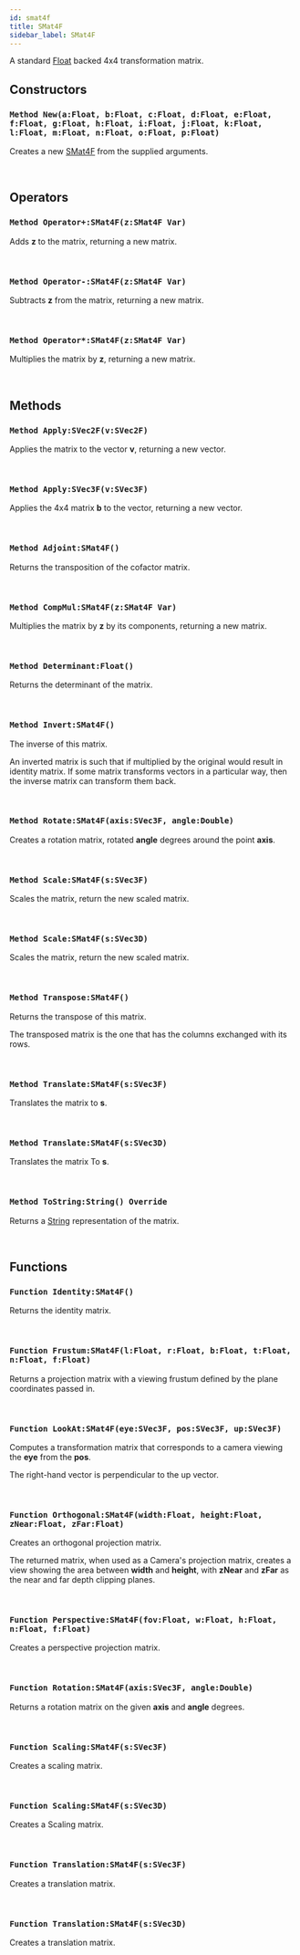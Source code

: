 ```yaml
---
id: smat4f
title: SMat4F
sidebar_label: SMat4F
---
```


A standard [Float](../../../brl/brl.blitz/#float) backed 4x4 transformation matrix.


## Constructors

### `Method New(a:Float, b:Float, c:Float, d:Float, e:Float, f:Float, g:Float, h:Float, i:Float, j:Float, k:Float, l:Float, m:Float, n:Float, o:Float, p:Float)`

Creates a new [SMat4F](../../../brl/brl.matrix/smat4f) from the supplied arguments.

<br/>

## Operators

### `Method Operator+:SMat4F(z:SMat4F Var)`

Adds <b>z</b> to the matrix, returning a new matrix.

<br/>

### `Method Operator-:SMat4F(z:SMat4F Var)`

Subtracts <b>z</b> from the matrix, returning a new matrix.

<br/>

### `Method Operator*:SMat4F(z:SMat4F Var)`

Multiplies the matrix by <b>z</b>, returning a new matrix.

<br/>

## Methods

### `Method Apply:SVec2F(v:SVec2F)`

Applies the matrix to the vector <b>v</b>, returning a new vector.

<br/>

### `Method Apply:SVec3F(v:SVec3F)`

Applies the 4x4 matrix <b>b</b> to the vector, returning a new vector.

<br/>

### `Method Adjoint:SMat4F()`

Returns the transposition of the cofactor matrix.

<br/>

### `Method CompMul:SMat4F(z:SMat4F Var)`

Multiplies the matrix by <b>z</b> by its components, returning a new matrix.

<br/>

### `Method Determinant:Float()`

Returns the determinant of the matrix.

<br/>

### `Method Invert:SMat4F()`

The inverse of this matrix.

An inverted matrix is such that if multiplied by the original would result in identity matrix.
If some matrix transforms vectors in a particular way, then the inverse matrix can transform them back.


<br/>

### `Method Rotate:SMat4F(axis:SVec3F, angle:Double)`

Creates a rotation matrix, rotated <b>angle</b> degrees around the point <b>axis</b>.

<br/>

### `Method Scale:SMat4F(s:SVec3F)`

Scales the matrix, return the new scaled matrix.

<br/>

### `Method Scale:SMat4F(s:SVec3D)`

Scales the matrix, return the new scaled matrix.

<br/>

### `Method Transpose:SMat4F()`

Returns the transpose of this matrix.

The transposed matrix is the one that has the columns exchanged with its rows.


<br/>

### `Method Translate:SMat4F(s:SVec3F)`

Translates the matrix to <b>s</b>.

<br/>

### `Method Translate:SMat4F(s:SVec3D)`

Translates the matrix To <b>s</b>.

<br/>

### `Method ToString:String() Override`

Returns a [String](../../../brl/brl.blitz/#string) representation of the matrix.

<br/>

## Functions

### `Function Identity:SMat4F()`

Returns the identity matrix.

<br/>

### `Function Frustum:SMat4F(l:Float, r:Float, b:Float, t:Float, n:Float, f:Float)`

Returns a projection matrix with a viewing frustum defined by the plane coordinates passed in.

<br/>

### `Function LookAt:SMat4F(eye:SVec3F, pos:SVec3F, up:SVec3F)`

Computes a transformation matrix that corresponds to a camera viewing the <b>eye</b> from the <b>pos</b>.

The right-hand vector is perpendicular to the up vector.


<br/>

### `Function Orthogonal:SMat4F(width:Float, height:Float, zNear:Float, zFar:Float)`

Creates an orthogonal projection matrix.

The returned matrix, when used as a Camera's projection matrix, creates a view showing the area between <b>width</b> and <b>height</b>, with <b>zNear</b> and <b>zFar</b> as the near and far depth clipping planes.


<br/>

### `Function Perspective:SMat4F(fov:Float, w:Float, h:Float, n:Float, f:Float)`

Creates a perspective projection matrix.

<br/>

### `Function Rotation:SMat4F(axis:SVec3F, angle:Double)`

Returns a rotation matrix on the given <b>axis</b> and <b>angle</b> degrees.

<br/>

### `Function Scaling:SMat4F(s:SVec3F)`

Creates a scaling matrix.

<br/>

### `Function Scaling:SMat4F(s:SVec3D)`

Creates a Scaling matrix.

<br/>

### `Function Translation:SMat4F(s:SVec3F)`

Creates a translation matrix.

<br/>

### `Function Translation:SMat4F(s:SVec3D)`

Creates a translation matrix.

<br/>

